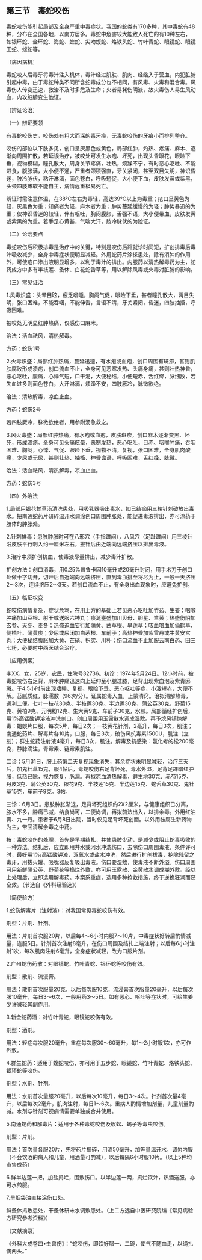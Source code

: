 ## 第三节　毒蛇咬伤

毒蛇咬伤能引起局部及全身严重中毒症状。我国的蛇类有170多种，其中毒蛇有48种，分布在全国各地，以南方居多。毒蛇中危害较大能致人死亡的有10种左右，如银环蛇、金环蛇、海蛇、蝰蛇、尖吻蝮蛇、烙铁头蛇、竹叶青蛇、眼镜蛇、眼镜王蛇、蝮蛇等。

〔病因病机〕

毒蛇咬人后毒牙将毒汁注入机体，毒汁经过肌肤、肌肉、经络入于营血，内犯脏腑引起中毒，由于毒蛇种类不同所含蛇毒成分也不相同，有风毒、火毒和混合毒。风毒伤人传变迅速，救治不及时多危及生命；火者易耗伤阴液，故火毒伤人易生风动血，内攻脏腑变生他证。

〔辨证论治〕

（一）辨证要领

有毒蛇咬伤史，咬伤处有粗大而深的毒牙痕，无毒蛇咬伤的牙痕小而排列整齐。

咬伤的部位以下肢多见，创口呈灰黑色或黄色，局部红肿，灼热、疼痛、麻木、逐渐向周围扩散，若延误治疗，被咬处可发生水疱、坏死，出现头昏眼花，眼睑下垂，视物模糊，瞳孔散大，周身关节疼痛，壮热，烦躁不宁，有时恶心呕吐、不能进食，腹胀满，大小便不通，严重者颈项强直，牙关紧闭，甚至双目失明，神识昏迷，肢冷脉伏，粘汗淋漓，面色苍白，呼吸短促，大小便下血，皮肤发黄或紫黑，头颈四肢瘫软不能自主，病情危重极易死亡。

辨证时需注意体温，在38℃左右为毒轻，高达39℃以上为毒重；疮口呈黄色为轻，灰黑色为重；知痛者为轻，麻木者为重；肿势蔓延缓慢的为轻；肿势暴迅的为重；仅神识昏迷的较轻，伴有呕吐，胸闷腹胀，舌强不语，大小便带血，皮肤发黄或紫黑的为重。若手足心黄甚，气喘大汗，肢冷脉伏的为险证。

（二）论治要点

毒蛇咬伤后积极排毒是治疗中的关键，特别是咬伤后距就诊时间短，扩创排毒后毒汁吸收减少，全身中毒症状便明显减轻。外用蛇药片涂搽患处，除有消肿的作用外，可使疮口渗出液明显增多，以利于毒汁的排出。内服药以清热解毒药为主，蛇药成方中多有半枝莲、蚤休、白花蛇舌草等，用以解除风毒或火毒对脏腑的影响。

（三）常见证治

1.风毒炽盛：头晕目眩，疲乏嗜睡，胸闷气促，眼睑下垂，甚者瞳孔散大，两目失明，张口困难，不能吞咽，不能伸舌，言语不清，牙关紧闭，昏迷，四肢抽搐，呼吸困难。

被咬处无明显红肿热痛，仅感伤口麻木。

治法：活血祛风，清热解毒。

方药：蛇伤1号

2.火毒炽盛：局部红肿热痛，蔓延迅速，有水疱或血疱，创口周围有斑疹，甚则肌肤腐败形成溃疡，创口流血不止，全身可见恶寒发热、头痛身痛，甚则壮热神昏，恶心呕吐，腹痛，心悸气短，口干渴，大便秘结，小便短赤，舌红绛，脉细数，若失血过多则面色苍白，大汗淋漓，烦躁不安，四肢厥冷，脉微欲绝。

治法：清热解毒，凉血止血。

方药：蛇伤2号

若四肢厥冷，脉微欲绝者，用参附汤急救之。

3.风火毒盛：局部红肿热痛，有水疱或血疱，皮肤斑疹，创口麻木逐渐变黑、坏死，形成溃疡。全身可见头痛眩晕，恶寒发热，恶心呕吐，目赤、咽喉肿痛，吞咽困难、胸闷，心悸、气促、眼睑下垂，视物不清，复视，张口困难，全身肌肉酸痛，少尿或无尿，甚则壮热、抽搐、神昏谵语，呼吸困难，舌红绛、脉微。

治法：活血祛风，清热解毒，凉血止血。

方药：蛇伤3号

（四）外治法

1.局部用银花甘草汤清洗患处，用吸乳器吸出毒水，如已结痂用三棱针刺破放出毒水。把南通蛇药片研碎温开水调涂创口周围肿胀处，能促进毒液排出，亦可涂药于肢体的肿胀处。

2.针刺排毒：患肢肿胀时可在八邪穴（手指蹼间），八风穴（足趾蹼间）用三棱针沿皮肤平行刺入约一厘米左右，拔针后由近端向远端挤压以排出毒液。

3.治疗中须扩创挤血，使毒液尽量排出，减少毒汁扩散。

扩创方法：创口消毒，用0.25%普鲁卡因10毫升或20毫升封闭，用手术刀于创口处做十字切开，切开后自近端向远端挤压，直到毒血排至将尽为止，一般一天挤压2〜3次，连续挤压2〜3天。若创口流血不止，有全身出血现象时，应避免扩创。

（五）临证权变

蛇咬伤病情复杂，症状危笃，在用上方的基础上若见恶心呕吐加竹茹、生姜；咽喉肿痛加山豆根、射干或送服六神丸；痰涎壅盛加川贝母、胆星、竺黄；热盛伤阴加玄参、天冬、麦冬；热盛迫血妄行加蒲黄、茜草根、旱莲草；咳血咯血加仙鹤草、侧柏叶、蒲黄炭；少尿或尿闭加白茅根、车前子；高热神昏加紫雪丹或牛黄安宫丸；大便秘结腹胀加大黄、芒硝、枳实、川朴；伤口流血不止加服云南白药、田三七粉，必要时中西医结合治疗。

〔应用例案〕

李XX，女，25岁，农民，住院号32736。初诊：1974年5月24日。12小时前，被毒蛇咬伤右足背，麻木肿痛迅速向上延伸至小腿过膝，足背出现紫血泡及紫青瘀斑。于4.5小时前出现嗜睡、复视、眼睑下垂、恶心呕吐等症，小溲短赤，大便不解。苔腻质红，脉濡数（96次/分）。证属蛇毒入血，上蒙清窍。治拟清解热毒，通利二便。七叶一枝花30克、半枝莲30克、半边莲30克、蒲公英30克，野菊15克、黄柏9克、元明粉12克、生大黄9克、车前子30克，水煎。局部循经扩创后，用1%高锰酸钾溶液冲洗创口。创口周围用玉露散水调成湿敷。再予熄风镇惊解毒：蝎蜈片口服，每次5片，每日2次；一枝黄花针剂，2毫升，每日3次，肌注；南通蛇药片、解毒片各10片，口服，每日3次，破伤风抗毒素1500U，肌注（立刻）；群生蛇药注射液4毫升，每日3次，肌注。解毒及抗感染：氢化考的松200毫克，静脉滴注，青霉素、链霉素肌注。

二诊：5月31日，服上药第二天复视现象消失，其余症状未明显减轻，治疗三天后，加鬼针草15克，服4帖后，毒蛇咬伤右足背坏死，毒水外溢，足背足踝暗红肿胀，低热已除，视力恢复，脉濡。再拟凉血清热解毒，鲜生地30克、赤芍15克、丹皮3克、蒲公英30克、银花9克、半枝莲15克、半边莲15克、蛇舌草30克、鬼针草15克，车前子9克。3帖。

三诊：6月3日。患肢肿胀渐退，足背坏死组织约2X2厘米，与健康组织已分离，脓水不多，肿痛已减，纳食尚可，二便尚调，再拟前法出入，以排余毒。外用红油膏、九一丹。患者于6月8日出院，当时仅见足背坏死创面。以外用祛腐生新药物为主，带回清解余毒之中药。

按：毒蛇咬伤的处理，首先是早期结扎，并使患肢少动，是减少或阻止蛇毒吸收的一种方法。结扎后，应立即用井水或河水冲洗伤口，去除伤口周围毒液，条件许可时，最好用1‰高锰酸钾液，双氧水或盐水冲洗，然后进行扩创拔毒，挖除残留之毒牙，用拔火罐、吸吮器反复吸出毒液。伤口要湿敷，使毒液不断外溢。伤口周围可用新鲜蒲公英、野菊花等捣烂外敷，亦可用玉露散、金黄散水调成糊外敷。经以上处理后，立即选用解毒药。本案系重症，选用多种抢救措施，终于逆挽狂澜而获全效。（节选自《外科经验选》）

〔简便验方〕

1.蛇伤解毒片（注射液）：对我国常见毒蛇咬伤有效。

剂型：片剂、针剂。

用法：片剂首次服20片，以后每4〜6小时内服7〜10片，中毒症状好转后酌情减量，连服5日。针剂首次注射8毫升，在伤口周围及结扎上端注射；以后每6小时注射1次，每次肌肉注射6毫升，全身症状减轻，改为口服片剂。

2.广州蛇伤药散：对眼镜蛇、竹叶青蛇、银环蛇等咬伤有效。

剂型：散剂、流浸膏。

用法：散剂首次服量20克，以后每次服10克，流浸膏首次服量20毫升，以后每次服10毫升，每日3～6次，一般用药3〜5日。如有恶心、呕吐等症状时，可给生姜少许减轻其副作用。

3.新会蛇药酒：对竹叶青蛇，眼镜蛇咬伤有效。

剂型：酒剂。

用法：轻症每次服20毫升，重症每次服30〜60毫升，每1〜2小时服1次，亦可作外敷。

4.群生蛇药：适用于蝮蛇咬伤，亦可用于五步蛇、眼镜蛇、竹叶青蛇、烙铁头蛇、银环蛇等咬伤。

剂型：水剂、针剂。

用法：水剂首次量服20毫升，以后每次10毫升，每日3〜4次。针剂首次量4毫升，以后每次2毫升，肌肉注射，每日1～6次。重病人酌情增加剂量，儿童剂量酌减。水剂与针剂可视病情需要单独或合并使用。

5.南通蛇药和解毒片：适用于各种毒蛇咬伤及蜈蚣、蝎子等毒虫咬伤。

剂型：片剂。

用法：首次量各服20片，先将药片捣碎，用酒50毫升，加等量温开水，调匀内服（不会饮酒的病人和儿童，用酒量可酌减），以后每隔6小时服10片。（以上5种均市售成药）

6.鲜半边莲一把，加盐捣烂，围敷伤口。以半边莲一两，捣烂饮汁，热酒送服，亦可水煎服。

7.旱烟袋油直接涂伤口处。

鲜蚤休捣敷患处，干蚤休研末水调敷患处。（上二方选自中医研究院编《常见病验方研究参考资料》）

〔文献摘录〕

《外科大成卷四•虫兽伤》：“蛇咬伤，即饮好醋一、二碗，使气不随血走，以绳扎伤两头。”

